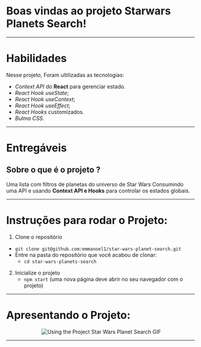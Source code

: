 # Boas vindas ao projeto Starwars Planets Search!

---

# Habilidades

Nesse projeto, Foram ultilizadas as tecnologias:

* _Context API_ do **React** para gerenciar estado.
* _React Hook useState_;
* _React Hook useContext_;
* _React Hook useEffect_;
* _React Hooks_ customizados.
* _Bulma CSS_.

---

# Entregáveis

## Sobre o que é o projeto ?

Uma lista com filtros de planetas do universo de Star Wars Consumindo uma API e usando **Context API e Hooks** para controlar os estados globais.

---

# Instruções para rodar o Projeto:

1. Clone o repositório
  * `git clone git@github.com:emmanoel1/star-wars-planet-search.git`
  * Entre na pasta do repositório que você acabou de clonar:
    * `cd star-wars-planets-search`

2. Inicialize o projeto
    * `npm start` (uma nova página deve abrir no seu navegador com o projeto)

---

# Apresentando o Projeto:

<p align="center">&nbsp;<img src="./STARWARS2.gif" alt="Using the Project Star Wars Planet Search GIF" /></p>

---
